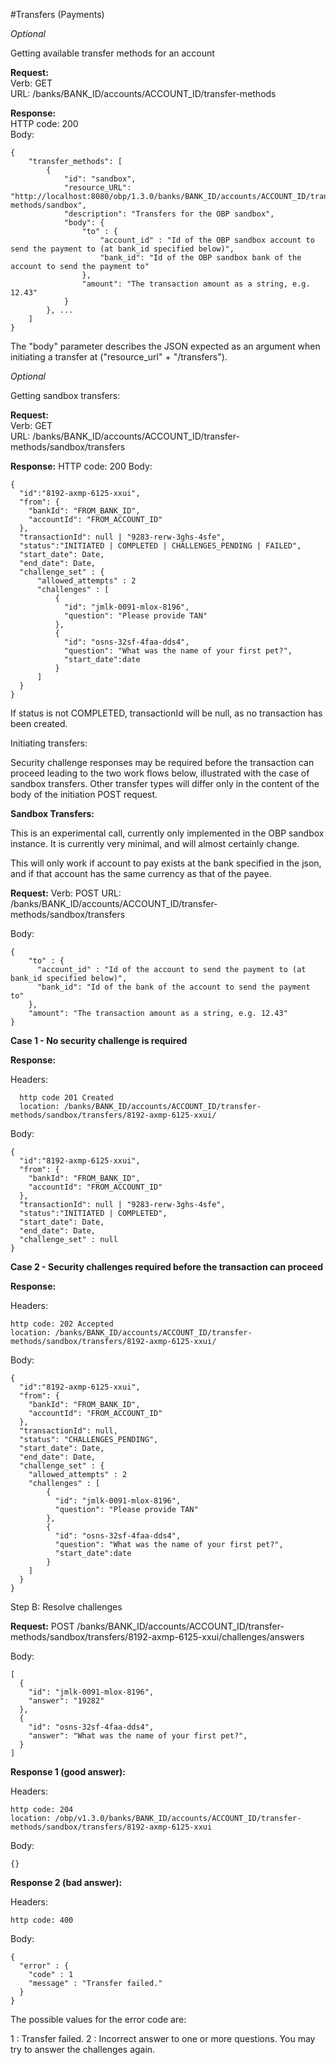 <a name="transfers"></a>
#Transfers (Payments)

*Optional*

Getting available transfer methods for an account

**Request:**  
Verb: GET  
URL: /banks/BANK_ID/accounts/ACCOUNT_ID/transfer-methods

**Response:**  
HTTP code: 200  
Body:
    
    {
        "transfer_methods": [
            {
                "id": "sandbox",
                "resource_URL": "http://localhost:8080/obp/1.3.0/banks/BANK_ID/accounts/ACCOUNT_ID/transfer-methods/sandbox",
                "description": "Transfers for the OBP sandbox",
                "body": {
                    "to" : {
                        "account_id" : "Id of the OBP sandbox account to send the payment to (at bank_id specified below)",
                        "bank_id": "Id of the OBP sandbox bank of the account to send the payment to"
                    },
                    "amount": "The transaction amount as a string, e.g. 12.43"
                }
            }, ...
        ]
    }


The "body" parameter describes the JSON expected as an argument when initiating a transfer at ("resource_url" + "/transfers").

*Optional*

Getting sandbox transfers:

**Request:**  
Verb: GET  
URL: /banks/BANK_ID/accounts/ACCOUNT_ID/transfer-methods/sandbox/transfers  


**Response:**
HTTP code: 200
Body:

    {
      "id":"8192-axmp-6125-xxui",
      "from": {
        "bankId": "FROM_BANK_ID",
        "accountId": "FROM_ACCOUNT_ID"
      },
      "transactionId": null | "9283-rerw-3ghs-4sfe",
      "status":"INITIATED | COMPLETED | CHALLENGES_PENDING | FAILED",
      "start_date": Date,
      "end_date": Date,
      "challenge_set" : {
          "allowed_attempts" : 2
          "challenges" : [
              {
                "id": "jmlk-0091-mlox-8196",
                "question": "Please provide TAN"
              },
              {
                "id": "osns-32sf-4faa-dds4",
                "question": "What was the name of your first pet?",
                "start_date":date
              }
          ]
      }
    }

If status is not COMPLETED, transactionId will be null, as no transaction has been created.  

Initiating transfers:

Security challenge responses may be required before the transaction can proceed leading to the two work flows below, illustrated with the case of sandbox transfers.
Other transfer types will differ only in the content of the body of the initiation POST request.  


**Sandbox Transfers:**

This is an experimental call, currently only implemented in the OBP sandbox instance. It is currently very minimal, and will almost certainly change.

This will only work if account to pay exists at the bank specified in the json, and if that account has the same currency as that of the payee.

**Request:**
Verb: POST
URL: /banks/BANK_ID/accounts/ACCOUNT_ID/transfer-methods/sandbox/transfers

Body:

    {
        "to" : {
          "account_id" : "Id of the account to send the payment to (at bank_id specified below)",
          "bank_id": "Id of the bank of the account to send the payment to"
        },
        "amount": "The transaction amount as a string, e.g. 12.43"
    }

**Case 1 - No security challenge is required**

**Response:**    

Headers:

      http code 201 Created  
      location: /banks/BANK_ID/accounts/ACCOUNT_ID/transfer-methods/sandbox/transfers/8192-axmp-6125-xxui/  
Body: 

    {
      "id":"8192-axmp-6125-xxui",
      "from": {
        "bankId": "FROM_BANK_ID",
        "accountId": "FROM_ACCOUNT_ID"
      },
      "transactionId": null | "9283-rerw-3ghs-4sfe",
      "status":"INITIATED | COMPLETED",
      "start_date": Date,
      "end_date": Date,
      "challenge_set" : null
    }


**Case 2 - Security challenges required before the transaction can proceed**

**Response:**

Headers:

    http code: 202 Accepted   
    location: /banks/BANK_ID/accounts/ACCOUNT_ID/transfer-methods/sandbox/transfers/8192-axmp-6125-xxui/  
    
Body: 

    {
      "id":"8192-axmp-6125-xxui",
      "from": {
        "bankId": "FROM_BANK_ID",
        "accountId": "FROM_ACCOUNT_ID"
      },
      "transactionId": null,
      "status": "CHALLENGES_PENDING",
      "start_date": Date,
      "end_date": Date,
      "challenge_set" : {
        "allowed_attempts" : 2
        "challenges" : [
            {
              "id": "jmlk-0091-mlox-8196",
              "question": "Please provide TAN"
            },
            {
              "id": "osns-32sf-4faa-dds4",
              "question": "What was the name of your first pet?",
              "start_date":date
            }
        ]
      }
    }

Step B: Resolve challenges

**Request:**
POST /banks/BANK_ID/accounts/ACCOUNT_ID/transfer-methods/sandbox/transfers/8192-axmp-6125-xxui/challenges/answers

Body:

    [
      {
        "id": "jmlk-0091-mlox-8196",
        "answer": "19282"
      },
      {
        "id": "osns-32sf-4faa-dds4",
        "answer": "What was the name of your first pet?",
      }
    ]


**Response 1 (good answer):**

Headers:
  
    http code: 204
    location: /obp/v1.3.0/banks/BANK_ID/accounts/ACCOUNT_ID/transfer-methods/sandbox/transfers/8192-axmp-6125-xxui

Body:

    {}

**Response 2 (bad answer):**

Headers:

    http code: 400

Body:

    {
      "error" : {
        "code" : 1
        "message" : "Transfer failed."
      }
    }

The possible values for the error code are:

1 : Transfer failed.
2 : Incorrect answer to one or more questions. You may try to answer the challenges again.
